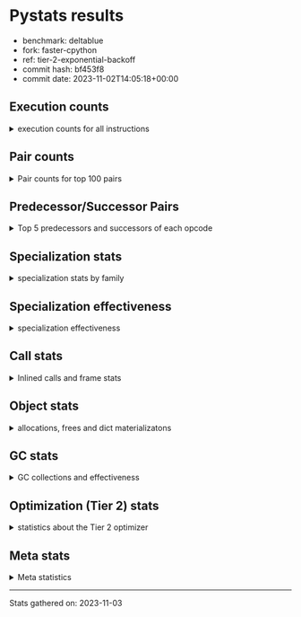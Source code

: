 
# Pystats results

- benchmark: deltablue
- fork: faster-cpython
- ref: tier-2-exponential-backoff
- commit hash: bf453f8
- commit date: 2023-11-02T14:05:18+00:00

## Execution counts

<details>
<summary> execution counts for all instructions </summary>

|Name | Count | Self | Cumulative | Miss ratio | 
|---|---:|---:|---:|---:|
| LOAD_FAST | 100,252,000 | 21.5% | 21.5% |  |
| LOAD_ATTR_INSTANCE_VALUE | 68,762,540 | 14.7% | 36.2% | 3.0% |
| RESUME_CHECK | 26,436,520 | 5.7% | 41.9% | 0.0% |
| CALL_PY_EXACT_ARGS | 22,197,300 | 4.8% | 46.7% | 6.9% |
| LOAD_ATTR_METHOD_WITH_VALUES | 21,306,740 | 4.6% | 51.2% | 14.5% |
| LOAD_GLOBAL_MODULE | 21,124,280 | 4.5% | 55.8% |  |
| POP_JUMP_IF_FALSE | 20,201,920 | 4.3% | 60.1% |  |
| COMPARE_OP_INT | 17,539,100 | 3.8% | 63.9% |  |
| RETURN_VALUE | 15,073,020 | 3.2% | 67.1% |  |
| STORE_ATTR_INSTANCE_VALUE | 14,572,220 | 3.1% | 70.2% | 6.4% |
| POP_TOP | 13,705,880 | 2.9% | 73.2% |  |
| LOAD_ATTR_CLASS | 13,515,200 | 2.9% | 76.1% |  |
| RETURN_CONST | 12,702,060 | 2.7% | 78.8% |  |
| STORE_FAST | 12,464,640 | 2.7% | 81.5% |  |
| LOAD_ATTR | 8,889,460 | 1.9% | 83.4% |  |
| TO_BOOL_BOOL | 8,842,280 | 1.9% | 85.3% |  |
| LOAD_FAST_LOAD_FAST | 8,567,960 | 1.8% | 87.1% |  |
| ENTER_EXECUTOR | 6,716,080 | 1.4% | 88.5% |  |
| POP_JUMP_IF_TRUE | 6,250,240 | 1.3% | 89.9% |  |
| LOAD_CONST | 4,368,080 | 0.9% | 90.8% |  |
| LOAD_GLOBAL_BUILTIN | 3,935,600 | 0.8% | 91.7% |  |
| BINARY_OP_ADD_INT | 3,582,620 | 0.8% | 92.4% |  |
| CALL_BOUND_METHOD_EXACT_ARGS | 3,477,580 | 0.7% | 93.2% |  |
| BINARY_OP_MULTIPLY_INT | 3,183,300 | 0.7% | 93.9% |  |
| CALL_LIST_APPEND | 2,998,820 | 0.6% | 94.5% |  |
| COMPARE_OP | 2,757,100 | 0.6% | 95.1% |  |
| COPY | 2,328,320 | 0.5% | 95.6% |  |
| CALL_LEN | 2,223,240 | 0.5% | 96.1% |  |
| TO_BOOL_INT | 2,223,240 | 0.5% | 96.5% |  |
| CALL | 1,994,560 | 0.4% | 97.0% |  |
| GET_ITER | 1,856,700 | 0.4% | 97.4% |  |
| FOR_ITER_LIST | 1,848,500 | 0.4% | 97.8% |  |
| COPY_FREE_VARS | 1,701,200 | 0.4% | 98.1% |  |
| LOAD_SUPER_ATTR_METHOD | 1,700,900 | 0.4% | 98.5% |  |
| CALL_METHOD_DESCRIPTOR_FAST | 1,592,840 | 0.3% | 98.8% | 100.0% |
| POP_JUMP_IF_NONE | 1,434,880 | 0.3% | 99.1% |  |
| JUMP_BACKWARD | 908,860 | 0.2% | 99.3% |  |
| EXIT_INIT_CHECK | 658,940 | 0.1% | 99.5% |  |
| CALL_ALLOC_AND_ENTER_INIT | 658,940 | 0.1% | 99.6% |  |
| BINARY_OP | 428,860 | 0.1% | 99.7% |  |
| SWAP | 398,080 | 0.1% | 99.8% |  |
| JUMP_FORWARD | 257,280 | 0.1% | 99.9% |  |
| BINARY_SUBSCR | 253,920 | 0.1% | 99.9% |  |
| UNARY_NOT | 135,680 | 0.0% | 99.9% |  |
| INTERPRETER_EXIT | 130,820 | 0.0% | 100.0% |  |
| BINARY_OP_SUBTRACT_INT | 44,740 | 0.0% | 100.0% |  |
| LOAD_ATTR_SLOT | 30,600 | 0.0% | 100.0% |  |
| FOR_ITER_RANGE | 13,700 | 0.0% | 100.0% |  |
| CALL_BUILTIN_CLASS | 11,460 | 0.0% | 100.0% |  |
| CALL_METHOD_DESCRIPTOR_O | 5,180 | 0.0% | 100.0% | 100.0% |
| BUILD_CONST_KEY_MAP | 5,120 | 0.0% | 100.0% |  |
| BINARY_SUBSCR_DICT | 5,100 | 0.0% | 100.0% |  |
| LOAD_GLOBAL | 4,080 | 0.0% | 100.0% |  |
| STORE_GLOBAL | 2,560 | 0.0% | 100.0% |  |
| STORE_ATTR | 2,200 | 0.0% | 100.0% |  |
| TO_BOOL | 1,280 | 0.0% | 100.0% |  |
| LOAD_FAST_CHECK | 1,280 | 0.0% | 100.0% |  |
| STORE_FAST_STORE_FAST | 1,280 | 0.0% | 100.0% |  |
| UNPACK_SEQUENCE_TUPLE | 1,260 | 0.0% | 100.0% |  |
| RESUME | 1,200 | 0.0% | 100.0% | 146.7% |
| PUSH_NULL | 700 | 0.0% | 100.0% |  |
| FOR_ITER | 520 | 0.0% | 100.0% |  |
| LOAD_SUPER_ATTR | 440 | 0.0% | 100.0% |  |
| LOAD_DEREF | 160 | 0.0% | 100.0% |  |
| LOAD_ATTR_MODULE | 120 | 0.0% | 100.0% |  |
| NOP | 80 | 0.0% | 100.0% |  |
| CALL_FUNCTION_EX | 80 | 0.0% | 100.0% |  |
| BINARY_OP_SUBTRACT_FLOAT | 60 | 0.0% | 100.0% |  |
| UNPACK_SEQUENCE | 40 | 0.0% | 100.0% |  |


</details>

## Pair counts

<details>
<summary> Pair counts for top 100 pairs </summary>

|Pair | Count | Self | Cumulative | 
|---|---:|---:|---:|
| LOAD_FAST LOAD_ATTR_INSTANCE_VALUE | 53,193,260 | 11.4% | 11.4% |
| RESUME_CHECK LOAD_FAST | 22,741,340 | 4.9% | 16.3% |
| CALL_PY_EXACT_ARGS RESUME_CHECK | 21,255,860 | 4.6% | 20.8% |
| LOAD_ATTR_METHOD_WITH_VALUES CALL_PY_EXACT_ARGS | 15,744,760 | 3.4% | 24.2% |
| LOAD_FAST LOAD_ATTR_METHOD_WITH_VALUES | 15,667,320 | 3.4% | 27.6% |
| POP_JUMP_IF_FALSE LOAD_FAST | 14,620,160 | 3.1% | 30.7% |
| LOAD_GLOBAL_MODULE LOAD_ATTR_CLASS | 13,514,960 | 2.9% | 33.6% |
| LOAD_ATTR_INSTANCE_VALUE LOAD_ATTR_INSTANCE_VALUE | 13,095,500 | 2.8% | 36.4% |
| COMPARE_OP_INT POP_JUMP_IF_FALSE | 12,390,520 | 2.7% | 39.1% |
| LOAD_ATTR_INSTANCE_VALUE LOAD_FAST | 12,153,020 | 2.6% | 41.7% |
| LOAD_ATTR_INSTANCE_VALUE LOAD_GLOBAL_MODULE | 11,849,960 | 2.5% | 44.2% |
| LOAD_ATTR_CLASS COMPARE_OP_INT | 11,847,440 | 2.5% | 46.8% |
| RETURN_CONST POP_TOP | 11,112,300 | 2.4% | 49.2% |
| STORE_FAST LOAD_FAST | 9,412,760 | 2.0% | 51.2% |
| LOAD_ATTR_INSTANCE_VALUE RETURN_VALUE | 7,945,460 | 1.7% | 52.9% |
| LOAD_FAST STORE_ATTR_INSTANCE_VALUE | 6,115,900 | 1.3% | 54.2% |
| STORE_ATTR_INSTANCE_VALUE RETURN_CONST | 5,977,540 | 1.3% | 55.5% |
| LOAD_ATTR LOAD_FAST | 5,872,500 | 1.3% | 56.7% |
| TO_BOOL_BOOL POP_JUMP_IF_FALSE | 5,573,340 | 1.2% | 57.9% |
| LOAD_FAST CALL_PY_EXACT_ARGS | 5,504,880 | 1.2% | 59.1% |
| RETURN_VALUE TO_BOOL_BOOL | 4,939,540 | 1.1% | 60.2% |
| LOAD_ATTR_METHOD_WITH_VALUES LOAD_FAST | 4,854,000 | 1.0% | 61.2% |
| POP_TOP LOAD_FAST | 4,663,040 | 1.0% | 62.2% |
| RETURN_VALUE STORE_FAST | 4,433,780 | 1.0% | 63.2% |
| COMPARE_OP_INT RETURN_VALUE | 4,380,660 | 0.9% | 64.1% |
| LOAD_FAST LOAD_ATTR | 4,299,760 | 0.9% | 65.0% |
| STORE_ATTR_INSTANCE_VALUE LOAD_FAST | 4,167,980 | 0.9% | 65.9% |
| LOAD_ATTR_INSTANCE_VALUE STORE_FAST | 3,510,960 | 0.8% | 66.7% |
| LOAD_ATTR_INSTANCE_VALUE STORE_ATTR_INSTANCE_VALUE | 3,501,840 | 0.8% | 67.4% |
| CALL_BOUND_METHOD_EXACT_ARGS RESUME_CHECK | 3,477,580 | 0.7% | 68.2% |
| LOAD_FAST_LOAD_FAST STORE_ATTR_INSTANCE_VALUE | 3,375,440 | 0.7% | 68.9% |
| TO_BOOL_BOOL POP_JUMP_IF_TRUE | 3,133,280 | 0.7% | 69.6% |
| LOAD_GLOBAL_MODULE LOAD_ATTR | 3,119,680 | 0.7% | 70.2% |
| BINARY_OP_ADD_INT LOAD_FAST | 2,929,900 | 0.6% | 70.9% |
| BINARY_OP_MULTIPLY_INT LOAD_FAST | 2,929,900 | 0.6% | 71.5% |
| LOAD_ATTR_INSTANCE_VALUE BINARY_OP_ADD_INT | 2,929,880 | 0.6% | 72.1% |
| LOAD_ATTR_INSTANCE_VALUE BINARY_OP_MULTIPLY_INT | 2,929,880 | 0.6% | 72.7% |
| POP_TOP ENTER_EXECUTOR | 2,898,460 | 0.6% | 73.4% |
| POP_JUMP_IF_TRUE LOAD_FAST | 2,744,320 | 0.6% | 73.9% |
| LOAD_FAST CALL_LIST_APPEND | 2,740,080 | 0.6% | 74.5% |
| COMPARE_OP POP_JUMP_IF_TRUE | 2,735,420 | 0.6% | 75.1% |
| LOAD_FAST COMPARE_OP_INT | 2,729,560 | 0.6% | 75.7% |
| ENTER_EXECUTOR LOAD_ATTR_METHOD_WITH_VALUES | 2,713,280 | 0.6% | 76.3% |
| LOAD_ATTR_INSTANCE_VALUE COMPARE_OP_INT | 2,448,560 | 0.5% | 76.8% |
| LOAD_ATTR_INSTANCE_VALUE CALL_BOUND_METHOD_EXACT_ARGS | 2,448,320 | 0.5% | 77.3% |
| RETURN_VALUE LOAD_FAST | 2,328,320 | 0.5% | 77.8% |
| LOAD_GLOBAL_BUILTIN LOAD_FAST | 2,228,340 | 0.5% | 78.3% |
| TO_BOOL_INT POP_JUMP_IF_FALSE | 2,223,240 | 0.5% | 78.8% |
| LOAD_FAST CALL_LEN | 2,223,120 | 0.5% | 79.3% |
| CALL_LEN TO_BOOL_INT | 2,223,120 | 0.5% | 79.7% |
| POP_JUMP_IF_TRUE ENTER_EXECUTOR | 2,212,020 | 0.5% | 80.2% |
| LOAD_GLOBAL_MODULE LOAD_FAST | 1,973,320 | 0.4% | 80.6% |
| POP_TOP RETURN_CONST | 1,958,440 | 0.4% | 81.1% |
| POP_TOP LOAD_FAST_LOAD_FAST | 1,953,280 | 0.4% | 81.5% |
| POP_JUMP_IF_FALSE LOAD_GLOBAL_MODULE | 1,941,560 | 0.4% | 81.9% |
| COPY TO_BOOL_BOOL | 1,930,080 | 0.4% | 82.3% |
| FOR_ITER_LIST STORE_FAST | 1,846,800 | 0.4% | 82.7% |
| GET_ITER FOR_ITER_LIST | 1,844,980 | 0.4% | 83.1% |
| LOAD_CONST LOAD_FAST | 1,735,040 | 0.4% | 83.5% |
| COPY_FREE_VARS RESUME_CHECK | 1,700,960 | 0.4% | 83.8% |
| LOAD_FAST LOAD_SUPER_ATTR_METHOD | 1,700,680 | 0.4% | 84.2% |
| LOAD_GLOBAL_BUILTIN LOAD_GLOBAL_MODULE | 1,700,680 | 0.4% | 84.6% |
| STORE_ATTR_INSTANCE_VALUE LOAD_GLOBAL_MODULE | 1,690,640 | 0.4% | 84.9% |
| LOAD_FAST RETURN_VALUE | 1,689,680 | 0.4% | 85.3% |
| LOAD_ATTR_CLASS LOAD_FAST | 1,667,680 | 0.4% | 85.7% |
| STORE_FAST LOAD_FAST_LOAD_FAST | 1,580,440 | 0.3% | 86.0% |
| RESUME_CHECK LOAD_GLOBAL_BUILTIN | 1,572,720 | 0.3% | 86.3% |
| LOAD_ATTR LOAD_CONST | 1,568,060 | 0.3% | 86.7% |
| LOAD_FAST_LOAD_FAST COMPARE_OP | 1,563,860 | 0.3% | 87.0% |
| CALL_METHOD_DESCRIPTOR_FAST STORE_FAST | 1,562,820 | 0.3% | 87.3% |
| LOAD_CONST CALL_METHOD_DESCRIPTOR_FAST | 1,562,760 | 0.3% | 87.7% |
| RETURN_VALUE LOAD_ATTR_INSTANCE_VALUE | 1,555,400 | 0.3% | 88.0% |
| LOAD_ATTR_INSTANCE_VALUE COPY | 1,543,620 | 0.3% | 88.3% |
| ENTER_EXECUTOR RETURN_CONST | 1,480,340 | 0.3% | 88.7% |
| LOAD_FAST POP_JUMP_IF_NONE | 1,429,760 | 0.3% | 89.0% |
| STORE_FAST LOAD_GLOBAL_MODULE | 1,313,120 | 0.3% | 89.2% |
| LOAD_FAST GET_ITER | 1,310,800 | 0.3% | 89.5% |
| STORE_ATTR_INSTANCE_VALUE LOAD_CONST | 1,304,160 | 0.3% | 89.8% |
| LOAD_ATTR_INSTANCE_VALUE LOAD_ATTR | 1,302,240 | 0.3% | 90.1% |
| POP_TOP LOAD_GLOBAL_BUILTIN | 1,301,600 | 0.3% | 90.4% |
| CALL_LIST_APPEND RETURN_CONST | 1,296,600 | 0.3% | 90.6% |
| ENTER_EXECUTOR COMPARE_OP | 1,171,540 | 0.3% | 90.9% |
| LOAD_ATTR_INSTANCE_VALUE TO_BOOL_BOOL | 1,164,680 | 0.2% | 91.1% |
| RETURN_VALUE STORE_ATTR_INSTANCE_VALUE | 1,162,440 | 0.2% | 91.4% |
| POP_JUMP_IF_FALSE POP_TOP | 1,157,120 | 0.2% | 91.6% |
| LOAD_GLOBAL_MODULE CALL | 1,067,400 | 0.2% | 91.9% |
| LOAD_GLOBAL_MODULE LOAD_ATTR_METHOD_WITH_VALUES | 1,051,960 | 0.2% | 92.1% |
| POP_JUMP_IF_FALSE RETURN_CONST | 1,049,600 | 0.2% | 92.3% |
| RESUME_CHECK LOAD_GLOBAL_MODULE | 1,049,320 | 0.2% | 92.5% |
| LOAD_ATTR LOAD_FAST_LOAD_FAST | 1,029,140 | 0.2% | 92.8% |
| LOAD_FAST_LOAD_FAST CALL_BOUND_METHOD_EXACT_ARGS | 1,029,080 | 0.2% | 93.0% |
| STORE_ATTR_INSTANCE_VALUE LOAD_FAST_LOAD_FAST | 1,029,020 | 0.2% | 93.2% |
| CALL_LIST_APPEND ENTER_EXECUTOR | 912,560 | 0.2% | 93.4% |
| CALL_PY_EXACT_ARGS COPY_FREE_VARS | 912,540 | 0.2% | 93.6% |
| LOAD_ATTR_INSTANCE_VALUE LOAD_ATTR_METHOD_WITH_VALUES | 908,560 | 0.2% | 93.8% |
| LOAD_FAST_LOAD_FAST LOAD_ATTR_METHOD_WITH_VALUES | 906,160 | 0.2% | 94.0% |
| POP_JUMP_IF_FALSE JUMP_BACKWARD | 902,740 | 0.2% | 94.2% |
| JUMP_BACKWARD LOAD_FAST | 902,720 | 0.2% | 94.4% |
| CALL STORE_FAST | 802,860 | 0.2% | 94.5% |
| RETURN_CONST TO_BOOL_BOOL | 797,300 | 0.2% | 94.7% |


</details>

## Predecessor/Successor Pairs

<details>
<summary> Top 5 predecessors and successors of each opcode </summary>

### CACHE

<details>
<summary> Successors and predecessors for CACHE </summary>

|Successors | Count | Percentage | 
|---|---:|---:|
| COPY_FREE_VARS | 129,540 | 99.0% |
| RESUME_CHECK | 1,260 | 1.0% |
| RESUME | 20 | 0.0% |


</details>

### BINARY_SUBSCR

<details>
<summary> Successors and predecessors for BINARY_SUBSCR </summary>

|Predecessors | Count | Percentage | 
|---|---:|---:|
| ENTER_EXECUTOR | 250,240 | 98.6% |
| LOAD_FAST_LOAD_FAST | 3,200 | 1.3% |
| BINARY_SUBSCR | 440 | 0.2% |
| LOAD_ATTR | 20 | 0.0% |
| LOAD_ATTR_INSTANCE_VALUE | 20 | 0.0% |

|Successors | Count | Percentage | 
|---|---:|---:|
| LOAD_ATTR_INSTANCE_VALUE | 253,360 | 99.8% |
| BINARY_SUBSCR | 440 | 0.2% |
| LOAD_ATTR | 80 | 0.0% |
| RETURN_VALUE | 20 | 0.0% |
| BINARY_SUBSCR_DICT | 20 | 0.0% |


</details>

### EXIT_INIT_CHECK

<details>
<summary> Successors and predecessors for EXIT_INIT_CHECK </summary>

|Predecessors | Count | Percentage | 
|---|---:|---:|
| RETURN_CONST | 658,940 | 100.0% |

|Successors | Count | Percentage | 
|---|---:|---:|
| RETURN_VALUE | 658,940 | 100.0% |


</details>

### GET_ITER

<details>
<summary> Successors and predecessors for GET_ITER </summary>

|Predecessors | Count | Percentage | 
|---|---:|---:|
| LOAD_FAST | 1,310,800 | 70.6% |
| LOAD_ATTR_INSTANCE_VALUE | 534,320 | 28.8% |
| CALL_BUILTIN_CLASS | 11,400 | 0.6% |
| CALL | 120 | 0.0% |
| LOAD_ATTR | 60 | 0.0% |

|Successors | Count | Percentage | 
|---|---:|---:|
| FOR_ITER_LIST | 1,844,980 | 99.4% |
| FOR_ITER_RANGE | 11,460 | 0.6% |
| FOR_ITER | 260 | 0.0% |


</details>

### INTERPRETER_EXIT

<details>
<summary> Successors and predecessors for INTERPRETER_EXIT </summary>

|Predecessors | Count | Percentage | 
|---|---:|---:|
| RETURN_CONST | 130,820 | 100.0% |


</details>

### NOP

<details>
<summary> Successors and predecessors for NOP </summary>

|Predecessors | Count | Percentage | 
|---|---:|---:|
| POP_TOP | 80 | 100.0% |

|Successors | Count | Percentage | 
|---|---:|---:|
| LOAD_DEREF | 80 | 100.0% |


</details>

### POP_TOP

<details>
<summary> Successors and predecessors for POP_TOP </summary>

|Predecessors | Count | Percentage | 
|---|---:|---:|
| RETURN_CONST | 11,112,300 | 81.1% |
| POP_JUMP_IF_FALSE | 1,157,120 | 8.4% |
| CALL | 790,160 | 5.8% |
| RETURN_VALUE | 385,200 | 2.8% |
| POP_JUMP_IF_TRUE | 256,000 | 1.9% |

|Successors | Count | Percentage | 
|---|---:|---:|
| LOAD_FAST | 4,663,040 | 34.0% |
| ENTER_EXECUTOR | 2,898,460 | 21.1% |
| RETURN_CONST | 1,958,440 | 14.3% |
| LOAD_FAST_LOAD_FAST | 1,953,280 | 14.3% |
| LOAD_GLOBAL_BUILTIN | 1,301,600 | 9.5% |


</details>

### PUSH_NULL

<details>
<summary> Successors and predecessors for PUSH_NULL </summary>

|Predecessors | Count | Percentage | 
|---|---:|---:|
| LOAD_FAST | 540 | 77.1% |
| LOAD_DEREF | 80 | 11.4% |
| LOAD_ATTR_MODULE | 60 | 8.6% |
| LOAD_ATTR | 20 | 2.9% |

|Successors | Count | Percentage | 
|---|---:|---:|
| CALL | 620 | 88.6% |
| LOAD_FAST | 80 | 11.4% |


</details>

### RETURN_VALUE

<details>
<summary> Successors and predecessors for RETURN_VALUE </summary>

|Predecessors | Count | Percentage | 
|---|---:|---:|
| LOAD_ATTR_INSTANCE_VALUE | 7,945,460 | 52.7% |
| COMPARE_OP_INT | 4,380,660 | 29.1% |
| LOAD_FAST | 1,689,680 | 11.2% |
| EXIT_INIT_CHECK | 658,940 | 4.4% |
| POP_JUMP_IF_TRUE | 386,560 | 2.6% |

|Successors | Count | Percentage | 
|---|---:|---:|
| TO_BOOL_BOOL | 4,939,540 | 32.8% |
| STORE_FAST | 4,433,780 | 29.4% |
| LOAD_FAST | 2,328,320 | 15.4% |
| LOAD_ATTR_INSTANCE_VALUE | 1,555,400 | 10.3% |
| STORE_ATTR_INSTANCE_VALUE | 1,162,440 | 7.7% |


</details>

### TO_BOOL

<details>
<summary> Successors and predecessors for TO_BOOL </summary>

|Predecessors | Count | Percentage | 
|---|---:|---:|
| RETURN_VALUE | 540 | 42.2% |
| COPY | 160 | 12.5% |
| RETURN_CONST | 140 | 10.9% |
| CALL | 120 | 9.4% |
| CALL_LEN | 120 | 9.4% |

|Successors | Count | Percentage | 
|---|---:|---:|
| TO_BOOL_BOOL | 520 | 40.6% |
| POP_JUMP_IF_FALSE | 460 | 35.9% |
| POP_JUMP_IF_TRUE | 160 | 12.5% |
| TO_BOOL_INT | 120 | 9.4% |
| UNARY_NOT | 20 | 1.6% |


</details>

### UNARY_NOT

<details>
<summary> Successors and predecessors for UNARY_NOT </summary>

|Predecessors | Count | Percentage | 
|---|---:|---:|
| TO_BOOL_BOOL | 135,660 | 100.0% |
| TO_BOOL | 20 | 0.0% |

|Successors | Count | Percentage | 
|---|---:|---:|
| LOAD_FAST | 135,680 | 100.0% |


</details>

### BINARY_OP

<details>
<summary> Successors and predecessors for BINARY_OP </summary>

|Predecessors | Count | Percentage | 
|---|---:|---:|
| ENTER_EXECUTOR | 254,080 | 59.2% |
| LOAD_FAST | 131,240 | 30.6% |
| LOAD_ATTR_INSTANCE_VALUE | 42,280 | 9.9% |
| BINARY_OP | 860 | 0.2% |
| LOAD_CONST | 320 | 0.1% |

|Successors | Count | Percentage | 
|---|---:|---:|
| LOAD_FAST | 298,300 | 69.6% |
| STORE_FAST | 129,300 | 30.1% |
| BINARY_OP | 860 | 0.2% |
| BINARY_OP_ADD_INT | 100 | 0.0% |
| CALL | 60 | 0.0% |


</details>

### BUILD_CONST_KEY_MAP

<details>
<summary> Successors and predecessors for BUILD_CONST_KEY_MAP </summary>

|Predecessors | Count | Percentage | 
|---|---:|---:|
| LOAD_CONST | 5,120 | 100.0% |

|Successors | Count | Percentage | 
|---|---:|---:|
| STORE_FAST | 5,120 | 100.0% |


</details>

### CALL

<details>
<summary> Successors and predecessors for CALL </summary>

|Predecessors | Count | Percentage | 
|---|---:|---:|
| LOAD_GLOBAL_MODULE | 1,067,400 | 53.5% |
| LOAD_SUPER_ATTR_METHOD | 788,420 | 39.5% |
| LOAD_FAST | 131,160 | 6.6% |
| CALL | 2,720 | 0.1% |
| LOAD_ATTR | 1,240 | 0.1% |

|Successors | Count | Percentage | 
|---|---:|---:|
| STORE_FAST | 802,860 | 40.3% |
| POP_TOP | 790,160 | 39.6% |
| LOAD_FAST | 394,320 | 19.8% |
| CALL | 2,720 | 0.1% |
| CALL_PY_EXACT_ARGS | 1,520 | 0.1% |


</details>

### CALL_FUNCTION_EX

<details>
<summary> Successors and predecessors for CALL_FUNCTION_EX </summary>

|Predecessors | Count | Percentage | 
|---|---:|---:|
| LOAD_FAST | 80 | 100.0% |

|Successors | Count | Percentage | 
|---|---:|---:|
| COPY_FREE_VARS | 80 | 100.0% |


</details>

### COMPARE_OP

<details>
<summary> Successors and predecessors for COMPARE_OP </summary>

|Predecessors | Count | Percentage | 
|---|---:|---:|
| LOAD_FAST_LOAD_FAST | 1,563,860 | 56.7% |
| ENTER_EXECUTOR | 1,171,540 | 42.5% |
| LOAD_FAST | 10,600 | 0.4% |
| LOAD_ATTR | 7,800 | 0.3% |
| COMPARE_OP | 1,700 | 0.1% |

|Successors | Count | Percentage | 
|---|---:|---:|
| POP_JUMP_IF_TRUE | 2,735,420 | 99.2% |
| POP_JUMP_IF_FALSE | 14,360 | 0.5% |
| STORE_FAST | 5,120 | 0.2% |
| COMPARE_OP | 1,700 | 0.1% |
| COMPARE_OP_INT | 420 | 0.0% |


</details>

### COPY

<details>
<summary> Successors and predecessors for COPY </summary>

|Predecessors | Count | Percentage | 
|---|---:|---:|
| LOAD_ATTR_INSTANCE_VALUE | 1,543,620 | 66.3% |
| LOAD_FAST | 398,080 | 17.1% |
| COMPARE_OP_INT | 386,540 | 16.6% |
| LOAD_ATTR | 60 | 0.0% |
| COMPARE_OP | 20 | 0.0% |

|Successors | Count | Percentage | 
|---|---:|---:|
| TO_BOOL_BOOL | 1,930,080 | 82.9% |
| LOAD_ATTR_INSTANCE_VALUE | 398,040 | 17.1% |
| TO_BOOL | 160 | 0.0% |
| LOAD_ATTR | 40 | 0.0% |


</details>

### COPY_FREE_VARS

<details>
<summary> Successors and predecessors for COPY_FREE_VARS </summary>

|Predecessors | Count | Percentage | 
|---|---:|---:|
| CALL_PY_EXACT_ARGS | 912,540 | 53.6% |
| CALL_ALLOC_AND_ENTER_INIT | 658,940 | 38.7% |
| CACHE | 129,540 | 7.6% |
| CALL | 100 | 0.0% |
| CALL_FUNCTION_EX | 80 | 0.0% |

|Successors | Count | Percentage | 
|---|---:|---:|
| RESUME_CHECK | 1,700,960 | 100.0% |
| RESUME | 240 | 0.0% |


</details>

### ENTER_EXECUTOR

<details>
<summary> Successors and predecessors for ENTER_EXECUTOR </summary>

|Predecessors | Count | Percentage | 
|---|---:|---:|
| POP_TOP | 2,898,460 | 43.2% |
| POP_JUMP_IF_TRUE | 2,212,020 | 32.9% |
| CALL_LIST_APPEND | 912,560 | 13.6% |
| POP_JUMP_IF_FALSE | 258,780 | 3.9% |
| POP_JUMP_IF_NONE | 254,380 | 3.8% |

|Successors | Count | Percentage | 
|---|---:|---:|
| LOAD_ATTR_METHOD_WITH_VALUES | 2,713,280 | 40.4% |
| RETURN_CONST | 1,480,340 | 22.0% |
| COMPARE_OP | 1,171,540 | 17.4% |
| LOAD_FAST | 406,360 | 6.1% |
| LOAD_GLOBAL_BUILTIN | 263,320 | 3.9% |


</details>

### FOR_ITER

<details>
<summary> Successors and predecessors for FOR_ITER </summary>

|Predecessors | Count | Percentage | 
|---|---:|---:|
| GET_ITER | 260 | 50.0% |
| JUMP_BACKWARD | 260 | 50.0% |

|Successors | Count | Percentage | 
|---|---:|---:|
| STORE_FAST | 260 | 50.0% |
| FOR_ITER_RANGE | 140 | 26.9% |
| FOR_ITER_LIST | 120 | 23.1% |


</details>

### JUMP_BACKWARD

<details>
<summary> Successors and predecessors for JUMP_BACKWARD </summary>

|Predecessors | Count | Percentage | 
|---|---:|---:|
| POP_JUMP_IF_FALSE | 902,740 | 99.3% |
| POP_JUMP_IF_TRUE | 2,380 | 0.3% |
| POP_TOP | 1,440 | 0.2% |
| CALL_LIST_APPEND | 1,280 | 0.1% |
| STORE_FAST | 680 | 0.1% |

|Successors | Count | Percentage | 
|---|---:|---:|
| LOAD_FAST | 902,720 | 99.3% |
| FOR_ITER_LIST | 3,400 | 0.4% |
| FOR_ITER_RANGE | 2,100 | 0.2% |
| ENTER_EXECUTOR | 380 | 0.0% |
| FOR_ITER | 260 | 0.0% |


</details>

### JUMP_FORWARD

<details>
<summary> Successors and predecessors for JUMP_FORWARD </summary>

|Predecessors | Count | Percentage | 
|---|---:|---:|
| STORE_ATTR_INSTANCE_VALUE | 257,240 | 100.0% |
| STORE_ATTR | 40 | 0.0% |

|Successors | Count | Percentage | 
|---|---:|---:|
| LOAD_GLOBAL_MODULE | 129,280 | 50.2% |
| LOAD_FAST | 128,000 | 49.8% |


</details>

### LOAD_ATTR

<details>
<summary> Successors and predecessors for LOAD_ATTR </summary>

|Predecessors | Count | Percentage | 
|---|---:|---:|
| LOAD_FAST | 4,299,760 | 48.4% |
| LOAD_GLOBAL_MODULE | 3,119,680 | 35.1% |
| LOAD_ATTR_INSTANCE_VALUE | 1,302,240 | 14.6% |
| ENTER_EXECUTOR | 126,400 | 1.4% |
| LOAD_ATTR_SLOT | 30,600 | 0.3% |

|Successors | Count | Percentage | 
|---|---:|---:|
| LOAD_FAST | 5,872,500 | 66.1% |
| LOAD_CONST | 1,568,060 | 17.6% |
| LOAD_FAST_LOAD_FAST | 1,029,140 | 11.6% |
| CALL_ALLOC_AND_ENTER_INIT | 391,440 | 4.4% |
| LOAD_ATTR | 9,540 | 0.1% |


</details>

### LOAD_CONST

<details>
<summary> Successors and predecessors for LOAD_CONST </summary>

|Predecessors | Count | Percentage | 
|---|---:|---:|
| LOAD_ATTR | 1,568,060 | 35.9% |
| STORE_ATTR_INSTANCE_VALUE | 1,304,160 | 29.9% |
| LOAD_ATTR_INSTANCE_VALUE | 400,580 | 9.2% |
| LOAD_FAST | 391,760 | 9.0% |
| BINARY_OP_MULTIPLY_INT | 253,400 | 5.8% |

|Successors | Count | Percentage | 
|---|---:|---:|
| LOAD_FAST | 1,735,040 | 39.7% |
| CALL_METHOD_DESCRIPTOR_FAST | 1,562,760 | 35.8% |
| BINARY_OP_ADD_INT | 652,640 | 14.9% |
| BINARY_OP_MULTIPLY_INT | 253,360 | 5.8% |
| COMPARE_OP_INT | 130,520 | 3.0% |


</details>

### LOAD_DEREF

<details>
<summary> Successors and predecessors for LOAD_DEREF </summary>

|Predecessors | Count | Percentage | 
|---|---:|---:|
| NOP | 80 | 50.0% |
| STORE_FAST | 80 | 50.0% |

|Successors | Count | Percentage | 
|---|---:|---:|
| PUSH_NULL | 80 | 50.0% |
| STORE_FAST | 80 | 50.0% |


</details>

### LOAD_FAST

<details>
<summary> Successors and predecessors for LOAD_FAST </summary>

|Predecessors | Count | Percentage | 
|---|---:|---:|
| RESUME_CHECK | 22,741,340 | 22.7% |
| POP_JUMP_IF_FALSE | 14,620,160 | 14.6% |
| LOAD_ATTR_INSTANCE_VALUE | 12,153,020 | 12.1% |
| STORE_FAST | 9,412,760 | 9.4% |
| LOAD_ATTR | 5,872,500 | 5.9% |

|Successors | Count | Percentage | 
|---|---:|---:|
| LOAD_ATTR_INSTANCE_VALUE | 53,193,260 | 53.1% |
| LOAD_ATTR_METHOD_WITH_VALUES | 15,667,320 | 15.6% |
| STORE_ATTR_INSTANCE_VALUE | 6,115,900 | 6.1% |
| CALL_PY_EXACT_ARGS | 5,504,880 | 5.5% |
| LOAD_ATTR | 4,299,760 | 4.3% |


</details>

### LOAD_FAST_CHECK

<details>
<summary> Successors and predecessors for LOAD_FAST_CHECK </summary>

|Predecessors | Count | Percentage | 
|---|---:|---:|
| POP_TOP | 1,280 | 100.0% |

|Successors | Count | Percentage | 
|---|---:|---:|
| LOAD_ATTR_INSTANCE_VALUE | 1,240 | 96.9% |
| LOAD_ATTR | 40 | 3.1% |


</details>

### LOAD_FAST_LOAD_FAST

<details>
<summary> Successors and predecessors for LOAD_FAST_LOAD_FAST </summary>

|Predecessors | Count | Percentage | 
|---|---:|---:|
| POP_TOP | 1,953,280 | 22.8% |
| STORE_FAST | 1,580,440 | 18.4% |
| LOAD_ATTR | 1,029,140 | 12.0% |
| STORE_ATTR_INSTANCE_VALUE | 1,029,020 | 12.0% |
| POP_JUMP_IF_TRUE | 648,960 | 7.6% |

|Successors | Count | Percentage | 
|---|---:|---:|
| STORE_ATTR_INSTANCE_VALUE | 3,375,440 | 39.4% |
| COMPARE_OP | 1,563,860 | 18.3% |
| CALL_BOUND_METHOD_EXACT_ARGS | 1,029,080 | 12.0% |
| LOAD_ATTR_METHOD_WITH_VALUES | 906,160 | 10.6% |
| CALL_PY_EXACT_ARGS | 784,520 | 9.2% |


</details>

### LOAD_GLOBAL

<details>
<summary> Successors and predecessors for LOAD_GLOBAL </summary>

|Predecessors | Count | Percentage | 
|---|---:|---:|
| STORE_FAST | 680 | 16.7% |
| POP_JUMP_IF_FALSE | 560 | 13.7% |
| POP_TOP | 500 | 12.3% |
| RESUME | 380 | 9.3% |
| RESUME_CHECK | 380 | 9.3% |

|Successors | Count | Percentage | 
|---|---:|---:|
| LOAD_GLOBAL_MODULE | 1,560 | 38.2% |
| LOAD_ATTR | 760 | 18.6% |
| LOAD_FAST | 660 | 16.2% |
| LOAD_GLOBAL_BUILTIN | 480 | 11.8% |
| CALL | 240 | 5.9% |


</details>

### LOAD_SUPER_ATTR

<details>
<summary> Successors and predecessors for LOAD_SUPER_ATTR </summary>

|Predecessors | Count | Percentage | 
|---|---:|---:|
| LOAD_FAST | 440 | 100.0% |

|Successors | Count | Percentage | 
|---|---:|---:|
| LOAD_SUPER_ATTR_METHOD | 220 | 50.0% |
| CALL | 100 | 22.7% |
| LOAD_FAST | 60 | 13.6% |
| LOAD_FAST_LOAD_FAST | 60 | 13.6% |


</details>

### POP_JUMP_IF_FALSE

<details>
<summary> Successors and predecessors for POP_JUMP_IF_FALSE </summary>

|Predecessors | Count | Percentage | 
|---|---:|---:|
| COMPARE_OP_INT | 12,390,520 | 61.3% |
| TO_BOOL_BOOL | 5,573,340 | 27.6% |
| TO_BOOL_INT | 2,223,240 | 11.0% |
| COMPARE_OP | 14,360 | 0.1% |
| TO_BOOL | 460 | 0.0% |

|Successors | Count | Percentage | 
|---|---:|---:|
| LOAD_FAST | 14,620,160 | 72.4% |
| LOAD_GLOBAL_MODULE | 1,941,560 | 9.6% |
| POP_TOP | 1,157,120 | 5.7% |
| RETURN_CONST | 1,049,600 | 5.2% |
| JUMP_BACKWARD | 902,740 | 4.5% |


</details>

### POP_JUMP_IF_NONE

<details>
<summary> Successors and predecessors for POP_JUMP_IF_NONE </summary>

|Predecessors | Count | Percentage | 
|---|---:|---:|
| LOAD_FAST | 1,429,760 | 99.6% |
| LOAD_ATTR_INSTANCE_VALUE | 5,100 | 0.4% |
| LOAD_ATTR | 20 | 0.0% |

|Successors | Count | Percentage | 
|---|---:|---:|
| RETURN_CONST | 391,680 | 27.3% |
| LOAD_FAST_LOAD_FAST | 389,120 | 27.1% |
| LOAD_FAST | 271,360 | 18.9% |
| ENTER_EXECUTOR | 254,380 | 17.7% |
| LOAD_GLOBAL_MODULE | 127,960 | 8.9% |


</details>

### POP_JUMP_IF_TRUE

<details>
<summary> Successors and predecessors for POP_JUMP_IF_TRUE </summary>

|Predecessors | Count | Percentage | 
|---|---:|---:|
| TO_BOOL_BOOL | 3,133,280 | 50.1% |
| COMPARE_OP | 2,735,420 | 43.8% |
| COMPARE_OP_INT | 381,380 | 6.1% |
| TO_BOOL | 160 | 0.0% |

|Successors | Count | Percentage | 
|---|---:|---:|
| LOAD_FAST | 2,744,320 | 43.9% |
| ENTER_EXECUTOR | 2,212,020 | 35.4% |
| LOAD_FAST_LOAD_FAST | 648,960 | 10.4% |
| RETURN_VALUE | 386,560 | 6.2% |
| POP_TOP | 256,000 | 4.1% |


</details>

### RETURN_CONST

<details>
<summary> Successors and predecessors for RETURN_CONST </summary>

|Predecessors | Count | Percentage | 
|---|---:|---:|
| STORE_ATTR_INSTANCE_VALUE | 5,977,540 | 47.1% |
| POP_TOP | 1,958,440 | 15.4% |
| ENTER_EXECUTOR | 1,480,340 | 11.7% |
| CALL_LIST_APPEND | 1,296,600 | 10.2% |
| POP_JUMP_IF_FALSE | 1,049,600 | 8.3% |

|Successors | Count | Percentage | 
|---|---:|---:|
| POP_TOP | 11,112,300 | 87.5% |
| TO_BOOL_BOOL | 797,300 | 6.3% |
| EXIT_INIT_CHECK | 658,940 | 5.2% |
| INTERPRETER_EXIT | 130,820 | 1.0% |
| STORE_FAST | 2,560 | 0.0% |


</details>

### STORE_ATTR

<details>
<summary> Successors and predecessors for STORE_ATTR </summary>

|Predecessors | Count | Percentage | 
|---|---:|---:|
| LOAD_FAST | 1,220 | 55.5% |
| LOAD_FAST_LOAD_FAST | 540 | 24.5% |
| RETURN_VALUE | 120 | 5.5% |
| LOAD_ATTR | 120 | 5.5% |
| LOAD_ATTR_INSTANCE_VALUE | 120 | 5.5% |

|Successors | Count | Percentage | 
|---|---:|---:|
| STORE_ATTR_INSTANCE_VALUE | 1,020 | 46.4% |
| RETURN_CONST | 380 | 17.3% |
| LOAD_FAST | 320 | 14.5% |
| LOAD_CONST | 160 | 7.3% |
| LOAD_GLOBAL | 140 | 6.4% |


</details>

### STORE_FAST

<details>
<summary> Successors and predecessors for STORE_FAST </summary>

|Predecessors | Count | Percentage | 
|---|---:|---:|
| RETURN_VALUE | 4,433,780 | 35.6% |
| LOAD_ATTR_INSTANCE_VALUE | 3,510,960 | 28.2% |
| FOR_ITER_LIST | 1,846,800 | 14.8% |
| CALL_METHOD_DESCRIPTOR_FAST | 1,562,820 | 12.5% |
| CALL | 802,860 | 6.4% |

|Successors | Count | Percentage | 
|---|---:|---:|
| LOAD_FAST | 9,412,760 | 75.5% |
| LOAD_FAST_LOAD_FAST | 1,580,440 | 12.7% |
| LOAD_GLOBAL_MODULE | 1,313,120 | 10.5% |
| ENTER_EXECUTOR | 133,720 | 1.1% |
| LOAD_GLOBAL_BUILTIN | 15,160 | 0.1% |


</details>

### STORE_FAST_STORE_FAST

<details>
<summary> Successors and predecessors for STORE_FAST_STORE_FAST </summary>

|Predecessors | Count | Percentage | 
|---|---:|---:|
| UNPACK_SEQUENCE_TUPLE | 1,260 | 98.4% |
| UNPACK_SEQUENCE | 20 | 1.6% |

|Successors | Count | Percentage | 
|---|---:|---:|
| STORE_FAST | 1,280 | 100.0% |


</details>

### STORE_GLOBAL

<details>
<summary> Successors and predecessors for STORE_GLOBAL </summary>

|Predecessors | Count | Percentage | 
|---|---:|---:|
| RETURN_VALUE | 2,520 | 98.4% |
| CALL | 40 | 1.6% |

|Successors | Count | Percentage | 
|---|---:|---:|
| LOAD_CONST | 1,280 | 50.0% |
| LOAD_GLOBAL_MODULE | 1,240 | 48.4% |
| LOAD_GLOBAL | 40 | 1.6% |


</details>

### SWAP

<details>
<summary> Successors and predecessors for SWAP </summary>

|Predecessors | Count | Percentage | 
|---|---:|---:|
| BINARY_OP_ADD_INT | 398,060 | 100.0% |
| BINARY_OP | 20 | 0.0% |

|Successors | Count | Percentage | 
|---|---:|---:|
| STORE_ATTR_INSTANCE_VALUE | 398,040 | 100.0% |
| STORE_ATTR | 40 | 0.0% |


</details>

### UNPACK_SEQUENCE

<details>
<summary> Successors and predecessors for UNPACK_SEQUENCE </summary>

|Predecessors | Count | Percentage | 
|---|---:|---:|
| LOAD_CONST | 40 | 100.0% |

|Successors | Count | Percentage | 
|---|---:|---:|
| STORE_FAST_STORE_FAST | 20 | 50.0% |
| UNPACK_SEQUENCE_TUPLE | 20 | 50.0% |


</details>

### RESUME

<details>
<summary> Successors and predecessors for RESUME </summary>

|Predecessors | Count | Percentage | 
|---|---:|---:|
| CALL | 740 | 61.7% |
| COPY_FREE_VARS | 240 | 20.0% |
| CALL_PY_EXACT_ARGS | 200 | 16.7% |
| CACHE | 20 | 1.7% |

|Successors | Count | Percentage | 
|---|---:|---:|
| LOAD_FAST | 640 | 53.3% |
| LOAD_GLOBAL | 380 | 31.7% |
| RETURN_CONST | 120 | 10.0% |
| LOAD_CONST | 40 | 3.3% |
| LOAD_FAST_LOAD_FAST | 20 | 1.7% |


</details>

### BINARY_OP_ADD_INT

<details>
<summary> Successors and predecessors for BINARY_OP_ADD_INT </summary>

|Predecessors | Count | Percentage | 
|---|---:|---:|
| LOAD_ATTR_INSTANCE_VALUE | 2,929,880 | 81.8% |
| LOAD_CONST | 652,640 | 18.2% |
| BINARY_OP | 100 | 0.0% |

|Successors | Count | Percentage | 
|---|---:|---:|
| LOAD_FAST | 2,929,900 | 81.8% |
| SWAP | 398,060 | 11.1% |
| COMPARE_OP_INT | 253,360 | 7.1% |
| CALL_BUILTIN_CLASS | 1,240 | 0.0% |
| COMPARE_OP | 40 | 0.0% |


</details>

### BINARY_OP_MULTIPLY_INT

<details>
<summary> Successors and predecessors for BINARY_OP_MULTIPLY_INT </summary>

|Predecessors | Count | Percentage | 
|---|---:|---:|
| LOAD_ATTR_INSTANCE_VALUE | 2,929,880 | 92.0% |
| LOAD_CONST | 253,360 | 8.0% |
| BINARY_OP | 60 | 0.0% |

|Successors | Count | Percentage | 
|---|---:|---:|
| LOAD_FAST | 2,929,900 | 92.0% |
| LOAD_CONST | 253,400 | 8.0% |


</details>

### BINARY_OP_SUBTRACT_FLOAT

<details>
<summary> Successors and predecessors for BINARY_OP_SUBTRACT_FLOAT </summary>

|Predecessors | Count | Percentage | 
|---|---:|---:|
| LOAD_FAST | 40 | 66.7% |
| BINARY_OP | 20 | 33.3% |

|Successors | Count | Percentage | 
|---|---:|---:|
| STORE_FAST | 60 | 100.0% |


</details>

### BINARY_OP_SUBTRACT_INT

<details>
<summary> Successors and predecessors for BINARY_OP_SUBTRACT_INT </summary>

|Predecessors | Count | Percentage | 
|---|---:|---:|
| LOAD_ATTR_INSTANCE_VALUE | 42,200 | 94.3% |
| LOAD_CONST | 2,480 | 5.5% |
| BINARY_OP | 60 | 0.1% |

|Successors | Count | Percentage | 
|---|---:|---:|
| LOAD_FAST | 42,220 | 94.4% |
| CALL_BUILTIN_CLASS | 2,480 | 5.5% |
| CALL | 40 | 0.1% |


</details>

### BINARY_SUBSCR_DICT

<details>
<summary> Successors and predecessors for BINARY_SUBSCR_DICT </summary>

|Predecessors | Count | Percentage | 
|---|---:|---:|
| LOAD_ATTR_INSTANCE_VALUE | 5,080 | 99.6% |
| BINARY_SUBSCR | 20 | 0.4% |

|Successors | Count | Percentage | 
|---|---:|---:|
| RETURN_VALUE | 5,100 | 100.0% |


</details>

### CALL_ALLOC_AND_ENTER_INIT

<details>
<summary> Successors and predecessors for CALL_ALLOC_AND_ENTER_INIT </summary>

|Predecessors | Count | Percentage | 
|---|---:|---:|
| LOAD_ATTR | 391,440 | 59.4% |
| LOAD_FAST | 255,920 | 38.8% |
| LOAD_GLOBAL_MODULE | 8,840 | 1.3% |
| LOAD_CONST | 2,480 | 0.4% |
| CALL | 260 | 0.0% |

|Successors | Count | Percentage | 
|---|---:|---:|
| COPY_FREE_VARS | 658,940 | 100.0% |


</details>

### CALL_BOUND_METHOD_EXACT_ARGS

<details>
<summary> Successors and predecessors for CALL_BOUND_METHOD_EXACT_ARGS </summary>

|Predecessors | Count | Percentage | 
|---|---:|---:|
| LOAD_ATTR_INSTANCE_VALUE | 2,448,320 | 70.4% |
| LOAD_FAST_LOAD_FAST | 1,029,080 | 29.6% |
| CALL | 180 | 0.0% |

|Successors | Count | Percentage | 
|---|---:|---:|
| RESUME_CHECK | 3,477,580 | 100.0% |


</details>

### CALL_BUILTIN_CLASS

<details>
<summary> Successors and predecessors for CALL_BUILTIN_CLASS </summary>

|Predecessors | Count | Percentage | 
|---|---:|---:|
| LOAD_CONST | 6,320 | 55.1% |
| BINARY_OP_SUBTRACT_INT | 2,480 | 21.6% |
| LOAD_FAST | 1,280 | 11.2% |
| BINARY_OP_ADD_INT | 1,240 | 10.8% |
| CALL | 140 | 1.2% |

|Successors | Count | Percentage | 
|---|---:|---:|
| GET_ITER | 11,400 | 99.5% |
| STORE_FAST | 60 | 0.5% |


</details>

### CALL_LEN

<details>
<summary> Successors and predecessors for CALL_LEN </summary>

|Predecessors | Count | Percentage | 
|---|---:|---:|
| LOAD_FAST | 2,223,120 | 100.0% |
| CALL | 120 | 0.0% |

|Successors | Count | Percentage | 
|---|---:|---:|
| TO_BOOL_INT | 2,223,120 | 100.0% |
| TO_BOOL | 120 | 0.0% |


</details>

### CALL_LIST_APPEND

<details>
<summary> Successors and predecessors for CALL_LIST_APPEND </summary>

|Predecessors | Count | Percentage | 
|---|---:|---:|
| LOAD_FAST | 2,740,080 | 91.4% |
| RETURN_VALUE | 258,520 | 8.6% |
| CALL | 220 | 0.0% |

|Successors | Count | Percentage | 
|---|---:|---:|
| RETURN_CONST | 1,296,600 | 43.2% |
| ENTER_EXECUTOR | 912,560 | 30.4% |
| LOAD_GLOBAL_BUILTIN | 654,000 | 21.8% |
| LOAD_GLOBAL_MODULE | 134,280 | 4.5% |
| JUMP_BACKWARD | 1,280 | 0.0% |


</details>

### CALL_METHOD_DESCRIPTOR_FAST

<details>
<summary> Successors and predecessors for CALL_METHOD_DESCRIPTOR_FAST </summary>

|Predecessors | Count | Percentage | 
|---|---:|---:|
| LOAD_CONST | 1,562,760 | 98.1% |
| CALL_METHOD_DESCRIPTOR_FAST | 30,020 | 1.9% |
| CALL | 60 | 0.0% |

|Successors | Count | Percentage | 
|---|---:|---:|
| STORE_FAST | 1,562,820 | 98.1% |
| CALL_METHOD_DESCRIPTOR_FAST | 30,020 | 1.9% |


</details>

### CALL_METHOD_DESCRIPTOR_O

<details>
<summary> Successors and predecessors for CALL_METHOD_DESCRIPTOR_O </summary>

|Predecessors | Count | Percentage | 
|---|---:|---:|
| LOAD_FAST | 5,080 | 98.1% |
| CALL_METHOD_DESCRIPTOR_O | 80 | 1.5% |
| CALL | 20 | 0.4% |

|Successors | Count | Percentage | 
|---|---:|---:|
| POP_TOP | 5,100 | 98.5% |
| CALL_METHOD_DESCRIPTOR_O | 80 | 1.5% |


</details>

### CALL_PY_EXACT_ARGS

<details>
<summary> Successors and predecessors for CALL_PY_EXACT_ARGS </summary>

|Predecessors | Count | Percentage | 
|---|---:|---:|
| LOAD_ATTR_METHOD_WITH_VALUES | 15,744,760 | 70.9% |
| LOAD_FAST | 5,504,880 | 24.8% |
| LOAD_FAST_LOAD_FAST | 784,520 | 3.5% |
| LOAD_SUPER_ATTR_METHOD | 127,960 | 0.6% |
| CALL_PY_EXACT_ARGS | 28,700 | 0.1% |

|Successors | Count | Percentage | 
|---|---:|---:|
| RESUME_CHECK | 21,255,860 | 95.8% |
| COPY_FREE_VARS | 912,540 | 4.1% |
| CALL_PY_EXACT_ARGS | 28,700 | 0.1% |
| RESUME | 200 | 0.0% |


</details>

### COMPARE_OP_INT

<details>
<summary> Successors and predecessors for COMPARE_OP_INT </summary>

|Predecessors | Count | Percentage | 
|---|---:|---:|
| LOAD_ATTR_CLASS | 11,847,440 | 67.5% |
| LOAD_FAST | 2,729,560 | 15.6% |
| LOAD_ATTR_INSTANCE_VALUE | 2,448,560 | 14.0% |
| BINARY_OP_ADD_INT | 253,360 | 1.4% |
| LOAD_CONST | 130,520 | 0.7% |

|Successors | Count | Percentage | 
|---|---:|---:|
| POP_JUMP_IF_FALSE | 12,390,520 | 70.6% |
| RETURN_VALUE | 4,380,660 | 25.0% |
| COPY | 386,540 | 2.2% |
| POP_JUMP_IF_TRUE | 381,380 | 2.2% |


</details>

### FOR_ITER_LIST

<details>
<summary> Successors and predecessors for FOR_ITER_LIST </summary>

|Predecessors | Count | Percentage | 
|---|---:|---:|
| GET_ITER | 1,844,980 | 99.8% |
| JUMP_BACKWARD | 3,400 | 0.2% |
| FOR_ITER | 120 | 0.0% |

|Successors | Count | Percentage | 
|---|---:|---:|
| STORE_FAST | 1,846,800 | 99.9% |
| LOAD_FAST | 720 | 0.0% |
| RETURN_CONST | 620 | 0.0% |
| LOAD_GLOBAL_BUILTIN | 320 | 0.0% |
| LOAD_GLOBAL | 40 | 0.0% |


</details>

### FOR_ITER_RANGE

<details>
<summary> Successors and predecessors for FOR_ITER_RANGE </summary>

|Predecessors | Count | Percentage | 
|---|---:|---:|
| GET_ITER | 11,460 | 83.6% |
| JUMP_BACKWARD | 2,100 | 15.3% |
| FOR_ITER | 140 | 1.0% |

|Successors | Count | Percentage | 
|---|---:|---:|
| STORE_FAST | 13,660 | 99.7% |
| LOAD_FAST | 40 | 0.3% |


</details>

### LOAD_ATTR_CLASS

<details>
<summary> Successors and predecessors for LOAD_ATTR_CLASS </summary>

|Predecessors | Count | Percentage | 
|---|---:|---:|
| LOAD_GLOBAL_MODULE | 13,514,960 | 100.0% |
| LOAD_ATTR | 240 | 0.0% |

|Successors | Count | Percentage | 
|---|---:|---:|
| COMPARE_OP_INT | 11,847,440 | 87.7% |
| LOAD_FAST | 1,667,680 | 12.3% |
| COMPARE_OP | 80 | 0.0% |


</details>

### LOAD_ATTR_INSTANCE_VALUE

<details>
<summary> Successors and predecessors for LOAD_ATTR_INSTANCE_VALUE </summary>

|Predecessors | Count | Percentage | 
|---|---:|---:|
| LOAD_FAST | 53,193,260 | 77.4% |
| LOAD_ATTR_INSTANCE_VALUE | 13,095,500 | 19.0% |
| RETURN_VALUE | 1,555,400 | 2.3% |
| COPY | 398,040 | 0.6% |
| LOAD_FAST_LOAD_FAST | 263,560 | 0.4% |

|Successors | Count | Percentage | 
|---|---:|---:|
| LOAD_ATTR_INSTANCE_VALUE | 13,095,500 | 19.0% |
| LOAD_FAST | 12,153,020 | 17.7% |
| LOAD_GLOBAL_MODULE | 11,849,960 | 17.2% |
| RETURN_VALUE | 7,945,460 | 11.6% |
| STORE_FAST | 3,510,960 | 5.1% |


</details>

### LOAD_ATTR_METHOD_WITH_VALUES

<details>
<summary> Successors and predecessors for LOAD_ATTR_METHOD_WITH_VALUES </summary>

|Predecessors | Count | Percentage | 
|---|---:|---:|
| LOAD_FAST | 15,667,320 | 73.5% |
| ENTER_EXECUTOR | 2,713,280 | 12.7% |
| LOAD_GLOBAL_MODULE | 1,051,960 | 4.9% |
| LOAD_ATTR_INSTANCE_VALUE | 908,560 | 4.3% |
| LOAD_FAST_LOAD_FAST | 906,160 | 4.3% |

|Successors | Count | Percentage | 
|---|---:|---:|
| CALL_PY_EXACT_ARGS | 15,744,760 | 73.9% |
| LOAD_FAST | 4,854,000 | 22.8% |
| LOAD_FAST_LOAD_FAST | 648,940 | 3.0% |
| LOAD_ATTR_METHOD_WITH_VALUES | 58,200 | 0.3% |
| CALL | 840 | 0.0% |


</details>

### LOAD_ATTR_MODULE

<details>
<summary> Successors and predecessors for LOAD_ATTR_MODULE </summary>

|Predecessors | Count | Percentage | 
|---|---:|---:|
| LOAD_GLOBAL_MODULE | 80 | 66.7% |
| LOAD_ATTR | 40 | 33.3% |

|Successors | Count | Percentage | 
|---|---:|---:|
| PUSH_NULL | 60 | 50.0% |
| STORE_FAST | 60 | 50.0% |


</details>

### LOAD_ATTR_SLOT

<details>
<summary> Successors and predecessors for LOAD_ATTR_SLOT </summary>

|Predecessors | Count | Percentage | 
|---|---:|---:|
| LOAD_FAST | 30,480 | 99.6% |
| LOAD_ATTR | 120 | 0.4% |

|Successors | Count | Percentage | 
|---|---:|---:|
| LOAD_ATTR | 30,600 | 100.0% |


</details>

### LOAD_GLOBAL_BUILTIN

<details>
<summary> Successors and predecessors for LOAD_GLOBAL_BUILTIN </summary>

|Predecessors | Count | Percentage | 
|---|---:|---:|
| RESUME_CHECK | 1,572,720 | 40.0% |
| POP_TOP | 1,301,600 | 33.1% |
| CALL_LIST_APPEND | 654,000 | 16.6% |
| ENTER_EXECUTOR | 263,320 | 6.7% |
| STORE_ATTR_INSTANCE_VALUE | 127,960 | 3.3% |

|Successors | Count | Percentage | 
|---|---:|---:|
| LOAD_FAST | 2,228,340 | 56.6% |
| LOAD_GLOBAL_MODULE | 1,700,680 | 43.2% |
| LOAD_CONST | 6,360 | 0.2% |
| LOAD_GLOBAL | 220 | 0.0% |


</details>

### LOAD_GLOBAL_MODULE

<details>
<summary> Successors and predecessors for LOAD_GLOBAL_MODULE </summary>

|Predecessors | Count | Percentage | 
|---|---:|---:|
| LOAD_ATTR_INSTANCE_VALUE | 11,849,960 | 56.1% |
| POP_JUMP_IF_FALSE | 1,941,560 | 9.2% |
| LOAD_GLOBAL_BUILTIN | 1,700,680 | 8.1% |
| STORE_ATTR_INSTANCE_VALUE | 1,690,640 | 8.0% |
| STORE_FAST | 1,313,120 | 6.2% |

|Successors | Count | Percentage | 
|---|---:|---:|
| LOAD_ATTR_CLASS | 13,514,960 | 64.0% |
| LOAD_ATTR | 3,119,680 | 14.8% |
| LOAD_FAST | 1,973,320 | 9.3% |
| CALL | 1,067,400 | 5.1% |
| LOAD_ATTR_METHOD_WITH_VALUES | 1,051,960 | 5.0% |


</details>

### LOAD_SUPER_ATTR_METHOD

<details>
<summary> Successors and predecessors for LOAD_SUPER_ATTR_METHOD </summary>

|Predecessors | Count | Percentage | 
|---|---:|---:|
| LOAD_FAST | 1,700,680 | 100.0% |
| LOAD_SUPER_ATTR | 220 | 0.0% |

|Successors | Count | Percentage | 
|---|---:|---:|
| CALL | 788,420 | 46.4% |
| LOAD_FAST | 520,900 | 30.6% |
| LOAD_FAST_LOAD_FAST | 263,620 | 15.5% |
| CALL_PY_EXACT_ARGS | 127,960 | 7.5% |


</details>

### RESUME_CHECK

<details>
<summary> Successors and predecessors for RESUME_CHECK </summary>

|Predecessors | Count | Percentage | 
|---|---:|---:|
| CALL_PY_EXACT_ARGS | 21,255,860 | 80.4% |
| CALL_BOUND_METHOD_EXACT_ARGS | 3,477,580 | 13.2% |
| COPY_FREE_VARS | 1,700,960 | 6.4% |
| CACHE | 1,260 | 0.0% |
| CALL | 860 | 0.0% |

|Successors | Count | Percentage | 
|---|---:|---:|
| LOAD_FAST | 22,741,340 | 86.0% |
| LOAD_GLOBAL_BUILTIN | 1,572,720 | 5.9% |
| LOAD_GLOBAL_MODULE | 1,049,320 | 4.0% |
| RETURN_CONST | 546,740 | 2.1% |
| LOAD_FAST_LOAD_FAST | 513,260 | 1.9% |


</details>

### STORE_ATTR_INSTANCE_VALUE

<details>
<summary> Successors and predecessors for STORE_ATTR_INSTANCE_VALUE </summary>

|Predecessors | Count | Percentage | 
|---|---:|---:|
| LOAD_FAST | 6,115,900 | 42.0% |
| LOAD_ATTR_INSTANCE_VALUE | 3,501,840 | 24.0% |
| LOAD_FAST_LOAD_FAST | 3,375,440 | 23.2% |
| RETURN_VALUE | 1,162,440 | 8.0% |
| SWAP | 398,040 | 2.7% |

|Successors | Count | Percentage | 
|---|---:|---:|
| RETURN_CONST | 5,977,540 | 41.0% |
| LOAD_FAST | 4,167,980 | 28.6% |
| LOAD_GLOBAL_MODULE | 1,690,640 | 11.6% |
| LOAD_CONST | 1,304,160 | 8.9% |
| LOAD_FAST_LOAD_FAST | 1,029,020 | 7.1% |


</details>

### TO_BOOL_BOOL

<details>
<summary> Successors and predecessors for TO_BOOL_BOOL </summary>

|Predecessors | Count | Percentage | 
|---|---:|---:|
| RETURN_VALUE | 4,939,540 | 55.9% |
| COPY | 1,930,080 | 21.8% |
| LOAD_ATTR_INSTANCE_VALUE | 1,164,680 | 13.2% |
| RETURN_CONST | 797,300 | 9.0% |
| LOAD_FAST | 10,160 | 0.1% |

|Successors | Count | Percentage | 
|---|---:|---:|
| POP_JUMP_IF_FALSE | 5,573,340 | 63.0% |
| POP_JUMP_IF_TRUE | 3,133,280 | 35.4% |
| UNARY_NOT | 135,660 | 1.5% |


</details>

### TO_BOOL_INT

<details>
<summary> Successors and predecessors for TO_BOOL_INT </summary>

|Predecessors | Count | Percentage | 
|---|---:|---:|
| CALL_LEN | 2,223,120 | 100.0% |
| TO_BOOL | 120 | 0.0% |

|Successors | Count | Percentage | 
|---|---:|---:|
| POP_JUMP_IF_FALSE | 2,223,240 | 100.0% |


</details>

### UNPACK_SEQUENCE_TUPLE

<details>
<summary> Successors and predecessors for UNPACK_SEQUENCE_TUPLE </summary>

|Predecessors | Count | Percentage | 
|---|---:|---:|
| LOAD_CONST | 1,240 | 98.4% |
| UNPACK_SEQUENCE | 20 | 1.6% |

|Successors | Count | Percentage | 
|---|---:|---:|
| STORE_FAST_STORE_FAST | 1,260 | 100.0% |


</details>


</details>

## Specialization stats

<details>
<summary> specialization stats by family </summary>

### BINARY_OP

<details>
<summary> specialization stats for BINARY_OP family </summary>

|Kind | Count | Ratio | 
|---|---:|---:|
|     deferred | 427,760 | 5.9% |
|          hit | 6,810,720 | 94.1% |

| | Count | Ratio | 
|---|---:|---:|
| Success | 240 | 21.8% |
| Failure | 860 | 78.2% |

|Failure kind | Count | Ratio | 
|---|---:|---:|
| remainder | 660 | 76.7% |
| true divide other | 200 | 23.3% |


</details>

### BINARY_SUBSCR

<details>
<summary> specialization stats for BINARY_SUBSCR family </summary>

|Kind | Count | Ratio | 
|---|---:|---:|
|     deferred | 253,460 | 97.9% |
|          hit | 5,100 | 2.0% |

| | Count | Ratio | 
|---|---:|---:|
| Success | 20 | 4.3% |
| Failure | 440 | 95.7% |

|Failure kind | Count | Ratio | 
|---|---:|---:|
| buffer int | 440 | 100.0% |


</details>

### CALL

<details>
<summary> specialization stats for CALL family </summary>

|Kind | Count | Ratio | 
|---|---:|---:|
|     deferred | 1,930,520 | 5.0% |
|          hit | 33,511,340 | 86.7% |
|         miss | 3,131,600 | 8.1% |

| | Count | Ratio | 
|---|---:|---:|
| Success | 61,320 | 95.8% |
| Failure | 2,720 | 4.2% |

|Failure kind | Count | Ratio | 
|---|---:|---:|
| class mutable | 1,520 | 55.9% |
| operator wrapper | 820 | 30.1% |
| wrong number arguments | 220 | 8.1% |
| other | 100 | 3.7% |
| cfunc noargs | 60 | 2.2% |


</details>

### COMPARE_OP

<details>
<summary> specialization stats for COMPARE_OP family </summary>

|Kind | Count | Ratio | 
|---|---:|---:|
|     deferred | 2,754,980 | 13.6% |
|          hit | 17,539,100 | 86.4% |

| | Count | Ratio | 
|---|---:|---:|
| Success | 420 | 19.8% |
| Failure | 1,700 | 80.2% |

|Failure kind | Count | Ratio | 
|---|---:|---:|
| baseobject | 1,160 | 68.2% |
| different types | 440 | 25.9% |
| float long | 100 | 5.9% |


</details>

### FOR_ITER

<details>
<summary> specialization stats for FOR_ITER family </summary>

|Kind | Count | Ratio | 
|---|---:|---:|
|     deferred | 260 | 0.0% |
|          hit | 1,862,200 | 100.0% |

| | Count | Ratio | 
|---|---:|---:|
| Success | 260 | 100.0% |
| Failure | 0 | 0.0% |


</details>

### LOAD_ATTR

<details>
<summary> specialization stats for LOAD_ATTR family </summary>

|Kind | Count | Ratio | 
|---|---:|---:|
|     deferred | 8,780,500 | 7.8% |
|          hit | 98,492,180 | 87.5% |
|         miss | 5,123,020 | 4.6% |

| | Count | Ratio | 
|---|---:|---:|
| Success | 100,140 | 91.9% |
| Failure | 8,820 | 8.1% |

|Failure kind | Count | Ratio | 
|---|---:|---:|
| has managed dict | 3,620 | 41.0% |
| mutable class | 2,660 | 30.2% |
| class method obj | 2,540 | 28.8% |


</details>

### LOAD_GLOBAL

<details>
<summary> specialization stats for LOAD_GLOBAL family </summary>

|Kind | Count | Ratio | 
|---|---:|---:|
|     deferred | 2,040 | 0.0% |
|          hit | 25,059,880 | 100.0% |

| | Count | Ratio | 
|---|---:|---:|
| Success | 2,040 | 100.0% |
| Failure | 0 | 0.0% |


</details>

### LOAD_SUPER_ATTR

<details>
<summary> specialization stats for LOAD_SUPER_ATTR family </summary>

|Kind | Count | Ratio | 
|---|---:|---:|
|     deferred | 220 | 0.0% |
|          hit | 1,700,900 | 100.0% |

| | Count | Ratio | 
|---|---:|---:|
| Success | 220 | 100.0% |
| Failure | 0 | 0.0% |


</details>

### POP_JUMP_IF_FALSE

<details>
<summary> specialization stats for POP_JUMP_IF_FALSE family </summary>


</details>

### POP_JUMP_IF_NONE

<details>
<summary> specialization stats for POP_JUMP_IF_NONE family </summary>


</details>

### POP_JUMP_IF_TRUE

<details>
<summary> specialization stats for POP_JUMP_IF_TRUE family </summary>


</details>

### STORE_ATTR

<details>
<summary> specialization stats for STORE_ATTR family </summary>

|Kind | Count | Ratio | 
|---|---:|---:|
|     deferred | 368,934,881,474,191,015,920 | 2,531,386,370,601,307.0% |
|          hit | 13,637,500 | 93.6% |
|         miss | 934,720 | 6.4% |

| | Count | Ratio | 
|---|---:|---:|
| Success | 18,560 | 99.8% |
| Failure | 40 | 0.2% |

|Failure kind | Count | Ratio | 
|---|---:|---:|
| not in keys | 40 | 100.0% |


</details>

### TO_BOOL

<details>
<summary> specialization stats for TO_BOOL family </summary>

|Kind | Count | Ratio | 
|---|---:|---:|
|     deferred | 640 | 0.0% |
|          hit | 11,065,520 | 100.0% |

| | Count | Ratio | 
|---|---:|---:|
| Success | 640 | 100.0% |
| Failure | 0 | 0.0% |


</details>

### UNPACK_SEQUENCE

<details>
<summary> specialization stats for UNPACK_SEQUENCE family </summary>

|Kind | Count | Ratio | 
|---|---:|---:|
|     deferred | 20 | 1.5% |
|          hit | 1,260 | 96.9% |

| | Count | Ratio | 
|---|---:|---:|
| Success | 20 | 100.0% |
| Failure | 0 | 0.0% |


</details>


</details>

## Specialization effectiveness

<details>
<summary> specialization effectiveness </summary>

|Instructions | Count | Ratio | 
|---|---:|---:|
| Basic | 182,238,060 | 39.1% |
| Not specialized | 42,219,500 | 9.1% |
| Specialized hits | 232,642,880 | 49.9% |
| Specialized misses | 9,191,100 | 2.0% |

### Deferred by instruction

<details>
<summary> deferred by instruction </summary>

|Name | Count | Ratio | 
|---|---:|---:|
| STORE_ATTR | 368,934,881,474,191,015,920 | 100.0% |
| LOAD_ATTR | 8,780,500 | 0.0% |
| COMPARE_OP | 2,754,980 | 0.0% |
| CALL | 1,930,520 | 0.0% |
| BINARY_OP | 427,760 | 0.0% |
| BINARY_SUBSCR | 253,460 | 0.0% |
| LOAD_GLOBAL | 2,040 | 0.0% |
| TO_BOOL | 640 | 0.0% |
| FOR_ITER | 260 | 0.0% |
| LOAD_SUPER_ATTR | 220 | 0.0% |


</details>

### Misses by instruction

<details>
<summary> misses by instruction </summary>

|Name | Count | Ratio | 
|---|---:|---:|
| LOAD_ATTR_METHOD_WITH_VALUES | 3,094,220 | 33.7% |
| LOAD_ATTR_INSTANCE_VALUE | 2,028,800 | 22.1% |
| CALL_METHOD_DESCRIPTOR_FAST | 1,592,840 | 17.3% |
| CALL_PY_EXACT_ARGS | 1,533,580 | 16.7% |
| STORE_ATTR_INSTANCE_VALUE | 934,720 | 10.2% |
| CALL_METHOD_DESCRIPTOR_O | 5,180 | 0.1% |
| RESUME | 1,760 | 0.0% |
| RESUME_CHECK | 1,760 | 0.0% |
| CACHE | 0 | 0.0% |
| EXIT_INIT_CHECK | 0 | 0.0% |


</details>


</details>

## Call stats

<details>
<summary> Inlined calls and frame stats </summary>

| | Count | Ratio | 
|---|---:|---:|
| Calls to PyEval_EvalDefault | 130,820 | 0.5% |
| Calls to Python functions inlined | 26,306,900 | 99.5% |
| Calls via PyEval_EvalFrame (total) | 130,820 | 0.5% |
| Calls via PyEval_EvalFrame (vector) | 130,820 | 0.5% |
| Calls via PyEval_EvalFrame (generator) | 0 | 0.0% |
| Calls via PyEval_EvalFrame (legacy) | 0 | 0.0% |
| Calls via PyEval_EvalFrame (function vectorcall) | 130,820 | 0.5% |
| Calls via PyEval_EvalFrame (build class) | 0 | 0.0% |
| Calls via PyEval_EvalFrame (slot) | 0 | 0.0% |
| Calls via PyEval_EvalFrame (function ex) | 80 | 0.0% |
| Calls via PyEval_EvalFrame (api) | 0 | 0.0% |
| Calls via PyEval_EvalFrame (method) | 0 | 0.0% |
| Frame objects created | 0 | 0.0% |
| Frames pushed | 64,840,420 | 245.3% |


</details>

## Object stats

<details>
<summary> allocations, frees and dict materializatons </summary>

| | Count | Ratio | 
|---|---:|---:|
| Allocations from freelist | 965,160 | 6.6% |
| Frees to freelist | 965,900 |  |
| Allocations | 13,678,840 | 93.4% |
| Allocations to 512 bytes | 13,678,700 | 93.4% |
| Allocations to 4 kbytes | 140 | 0.0% |
| Allocations over 4 kbytes | 0 | 0.0% |
| Frees | 14,713,144 |  |
| New values | 129,540 |  |
| Interpreter increfs | 477,077,120 | 93.4% |
| Interpreter decrefs | 499,649,240 | 95.3% |
| Increfs | 33,946,362 | 6.6% |
| Decrefs | 24,916,188 | 4.7% |
| Materialize dict (on request) | 0 | 0.0% |
| Materialize dict (new key) | 0 | 0.0% |
| Materialize dict (too big) | 0 | 0.0% |
| Materialize dict (str subclass) | 0 | 0.0% |
| Dematerialize dict | 0 | 0.0% |
| Method cache hits | 19,227,252 |  |
| Method cache misses | 33,468 |  |
| Method cache collisions | 32,656 |  |
| Method cache dunder hits | 383,948 |  |
| Method cache dunder misses | 312 |  |


</details>

## GC stats

<details>
<summary> GC collections and effectiveness </summary>

|Generation | Collections | Objects collected | Object visits | 
|---:|---:|---:|---:|
| 0 | 1,520 | 281,200 | 11,685,800 |
| 1 | 140 | 810,320 | 9,902,520 |
| 2 | 0 | 0 | 0 |


</details>

## Optimization (Tier 2) stats

<details>
<summary> statistics about the Tier 2 optimizer </summary>

| | Count | Ratio | 
|---|---:|---:|
| Optimization attempts | 1,400 |  |
| Traces created | 380 | 27.1% |
| Trace stack overflow | 0 | 0.0% |
| Trace stack underflow | 0 | 0.0% |
| Trace too long | 20 | 1.4% |
| Trace too short | 1,020 | 72.9% |
| Inner loop found | 20 | 1.4% |
| Recursive call | 0 | 0.0% |
| Traces executed | 6,716,080 |  |
| Uops executed | 1,419,841,980 | 211.41 |

### Trace length histogram

<details>
<summary> trace length histogram </summary>

|Range | Count | Ratio | 
|---|---:|---:|
| <= 1 | 0 | 0.0% |
| <= 2 | 0 | 0.0% |
| <= 4 | 0 | 0.0% |
| <= 8 | 0 | 0.0% |
| <= 16 | 200 | 52.6% |
| <= 32 | 40 | 10.5% |
| <= 64 | 40 | 10.5% |
| <= 128 | 100 | 26.3% |


</details>

### Optimized trace length histogram

<details>
<summary> optimized trace length histogram </summary>

|Range | Count | Ratio | 
|---|---:|---:|
| <= 1 | 0 | 0.0% |
| <= 2 | 0 | 0.0% |
| <= 4 | 0 | 0.0% |
| <= 8 | 0 | 0.0% |
| <= 16 | 220 | 57.9% |
| <= 32 | 20 | 5.3% |
| <= 64 | 60 | 15.8% |
| <= 128 | 80 | 21.1% |


</details>

### Trace run length histogram

<details>
<summary> trace run length histogram </summary>

|Range | Count | Ratio | 
|---|---:|---:|
| <= 1 | 0 | 0.0% |
| <= 2 | 0 | 0.0% |
| <= 4 | 1,280 | 0.0% |
| <= 8 | 1,891,780 | 28.2% |
| <= 16 | 4,262,360 | 63.5% |
| <= 32 | 0 | 0.0% |
| <= 64 | 303,700 | 4.5% |
| <= 128 | 126,400 | 1.9% |
| <= 256 | 0 | 0.0% |
| <= 512 | 0 | 0.0% |
| <= 1,024 | 0 | 0.0% |
| <= 2,048 | 0 | 0.0% |
| <= 4,096 | 2,560 | 0.0% |
| <= 8,192 | 0 | 0.0% |
| <= 16,384 | 128,000 | 1.9% |


</details>

### Uop execution stats

<details>
<summary> uop execution stats </summary>

|Name | Count | Self | Cumulative | Miss ratio | 
|---|---:|---:|---:|---:|
| _SET_IP | 314,782,280 | 22.2% | 22.2% |  |
| _GUARD_TYPE_VERSION | 120,506,800 | 8.5% | 30.7% | 2.3% |
| LOAD_FAST | 98,684,400 | 7.0% | 37.6% |  |
| _CHECK_MANAGED_OBJECT_HAS_VALUES | 65,440,420 | 4.6% | 42.2% |  |
| _LOAD_ATTR_INSTANCE_VALUE | 65,440,420 | 4.6% | 46.8% |  |
| RESUME_CHECK | 39,381,240 | 2.8% | 49.6% |  |
| _GUARD_DORV_VALUES_INST_ATTR_FROM_DICT | 39,381,240 | 2.8% | 52.4% |  |
| _GUARD_KEYS_VERSION | 39,381,240 | 2.8% | 55.1% |  |
| _LOAD_ATTR_METHOD_WITH_VALUES | 39,381,240 | 2.8% | 57.9% |  |
| _CHECK_PEP_523 | 39,381,240 | 2.8% | 60.7% |  |
| _CHECK_FUNCTION_EXACT_ARGS | 39,381,240 | 2.8% | 63.5% |  |
| _CHECK_STACK_SPACE | 39,381,240 | 2.8% | 66.2% |  |
| _INIT_CALL_PY_EXACT_ARGS | 39,381,240 | 2.8% | 69.0% |  |
| _PUSH_FRAME | 39,381,240 | 2.8% | 71.8% |  |
| _SAVE_RETURN_OFFSET | 39,381,240 | 2.8% | 74.6% |  |
| _POP_FRAME | 38,702,820 | 2.7% | 77.3% |  |
| COMPARE_OP_INT | 26,363,280 | 1.9% | 79.1% |  |
| _GUARD_GLOBALS_VERSION | 26,110,160 | 1.8% | 81.0% |  |
| _LOAD_GLOBAL_MODULE | 26,110,160 | 1.8% | 82.8% |  |
| _POP_JUMP_IF_FALSE | 26,110,160 | 1.8% | 84.7% |  |
| _CHECK_ATTR_CLASS | 25,857,360 | 1.8% | 86.5% |  |
| _LOAD_ATTR_CLASS | 25,857,360 | 1.8% | 88.3% |  |
| _POP_JUMP_IF_TRUE | 19,944,660 | 1.4% | 89.7% |  |
| _ITER_CHECK_LIST | 19,002,580 | 1.3% | 91.0% |  |
| _IS_ITER_EXHAUSTED_LIST | 19,002,580 | 1.3% | 92.4% |  |
| STORE_FAST | 17,664,400 | 1.2% | 93.6% |  |
| _ITER_NEXT_LIST | 16,987,000 | 1.2% | 94.8% |  |
| POP_TOP | 14,872,600 | 1.0% | 95.9% |  |
| LOAD_CONST | 13,099,540 | 0.9% | 96.8% |  |
| _JUMP_TO_TOP | 13,057,680 | 0.9% | 97.7% |  |
| _GUARD_DORV_VALUES | 12,971,860 | 0.9% | 98.6% |  |
| _STORE_ATTR_INSTANCE_VALUE | 12,971,860 | 0.9% | 99.5% |  |
| _EXIT_TRACE | 4,002,800 | 0.3% | 99.8% |  |
| _ITER_CHECK_RANGE | 688,960 | 0.0% | 99.9% |  |
| _IS_ITER_EXHAUSTED_RANGE | 688,960 | 0.0% | 99.9% |  |
| _ITER_NEXT_RANGE | 677,400 | 0.0% | 100.0% |  |
| TO_BOOL_BOOL | 258,000 | 0.0% | 100.0% |  |
| GET_ITER | 172,180 | 0.0% | 100.0% |  |
| PUSH_NULL | 900 | 0.0% | 100.0% |  |


</details>

### Unsupported opcodes

<details>
<summary> unsupported opcodes </summary>

|Opcode | Count | 
|---|---:|
| LOAD_ATTR | 1,060 |
| COMPARE_OP | 140 |
| BINARY_SUBSCR | 40 |
| BINARY_OP | 40 |
| CALL | 20 |


</details>


</details>

## Meta stats

<details>
<summary> Meta statistics </summary>

| | Count | 
|---|---:|
| Number of data files | 20 |


</details>

---
Stats gathered on: 2023-11-03
